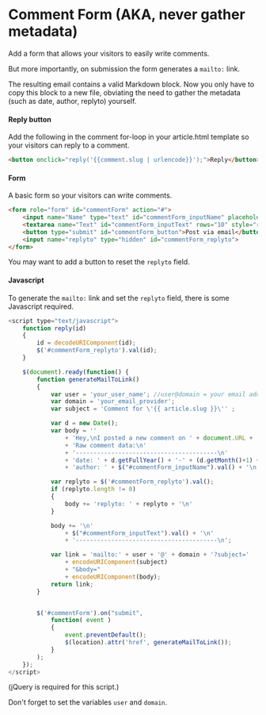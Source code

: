 # Comment Form (AKA, never gather metadata)

Add a form that allows your visitors to easily write comments.

But more importantly, on submission the form generates a `mailto:` link.

The resulting email contains a valid Markdown block. Now you only have to copy this block to a new file, obviating the need to gather the metadata (such as date, author, replyto) yourself.

#### Reply button

Add the following in the comment for-loop in your article.html template so your visitors can reply to a comment.

```html
<button onclick="reply('{{comment.slug | urlencode}}');">Reply</button>
```

#### Form

A basic form so your visitors can write comments.

```html
<form role="form" id="commentForm" action="#">
	<input name="Name" type="text" id="commentForm_inputName" placeholder="Enter your name or synonym">
	<textarea name="Text" id="commentForm_inputText" rows="10" style="resize:vertical;" placeholder="Your comment"></textarea>
	<button type="submit" id="commentForm_button">Post via email</button>
	<input name="replyto" type="hidden" id="commentForm_replyto">
</form>
```

You may want to add a button to reset the `replyto` field.

#### Javascript

To generate the `mailto:` link and set the `replyto` field, there is some Javascript required.

```javascript
<script type="text/javascript">
	function reply(id)
	{
		id = decodeURIComponent(id);
		$('#commentForm_replyto').val(id);
	}

	$(document).ready(function() {
		function generateMailToLink()
		{
			var user = 'your_user_name'; //user@domain = your email address
			var domain = 'your_email_provider';
			var subject = 'Comment for \'{{ article.slug }}\'' ;

			var d = new Date();
			var body = ''
				+ 'Hey,\nI posted a new comment on ' + document.URL + '\n\nGreetings ' + $("#commentForm_inputName").val() + '\n\n\n'
				+ 'Raw comment data:\n'
				+ '----------------------------------------\n'
				+ 'date: ' + d.getFullYear() + '-' + (d.getMonth()+1) + '-' + d.getDate() + ' ' + d.getHours() + ':' + d.getMinutes() + '\n'
				+ 'author: ' + $("#commentForm_inputName").val() + '\n';

			var replyto = $('#commentForm_replyto').val();
			if (replyto.length != 0)
			{
				body += 'replyto: ' + replyto + '\n'
			}

			body += '\n'
				+ $("#commentForm_inputText").val() + '\n'
				+ '----------------------------------------\n';

			var link = 'mailto:' + user + '@' + domain + '?subject='
				+ encodeURIComponent(subject)
				+ "&body="
				+ encodeURIComponent(body);
			return link;
		}


		$('#commentForm').on("submit",
			function( event )
			{
				event.preventDefault();
				$(location).attr('href', generateMailToLink());
			}
		);
	});
</script>
```
(jQuery is required for this script.)

Don't forget to set the variables `user` and `domain`.
